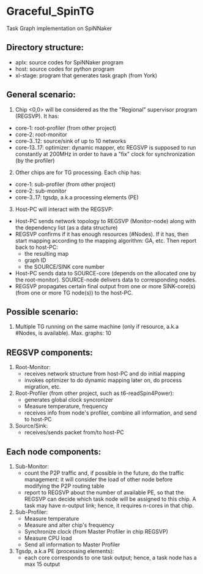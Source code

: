 # Graceful_SpinTG
Task Graph implementation on SpiNNaker

## Directory structure:
- aplx: source codes for SpiNNaker program
- host: source codes for python program
- xl-stage: program that generates task graph (from York)

## General scenario:
1. Chip <0,0> will be considered as the the "Regional" supervisor program (REGSVP). It has:
  - core-1: root-profiler (from other project)
  - core-2: root-monitor
  - core-3..12: source/sink of up to 10 networks
  - core-13..17: optimizer: dynamic mapper, etc
  REGSVP is supposed to run constantly at 200MHz in order to have a "fix" clock for synchronization (by the profiler)
2. Other chips are for TG processing. Each chip has:
  - core-1: sub-profiler (from other project)
  - core-2: sub-monitor
  - core-3..17: tgsdp, a.k.a processing elements (PE)
3. Host-PC will interact with the REGSVP:
  - Host-PC sends network topology to REGSVP (Monitor-node) along with the dependency list (as a data structure)
  - REGSVP confirms if it has enough resources (#Nodes). If it has, then start mapping according to the mapping algorithm: GA, etc. Then report back to host-PC:
    - the resulting map
    - graph ID
    - the SOURCE/SINK core number
  - Host-PC sends data to SOURCE-core (depends on the allocated one by the root-monitor). SOURCE-node delivers data to corresponding nodes.
  - REGSVP propagates certain final output from one or more SINK-core(s) (from one or more TG node(s)) to the host-PC.

## Possible scenario:
1. Multiple TG running on the same machine (only if resource, a.k.a #Nodes, is available). Max. graphs: 10

## REGSVP components:
1. Root-Monitor:
   - receives network structure from host-PC and do initial mapping
   - invokes optimizer to do dynamic mapping later on, do process migration, etc.
2. Root-Profiler (from other project, such as t6-readSpin4Power):
   - generates global clock syncronizer
   - Measure temperature, frequency
   - receives info from node's profiler, combine all information, and send to host-PC
3. Source/Sink:
   - receives/sends packet from/to host-PC

## Each node components:
1. Sub-Monitor:
   - count the P2P traffic and, if possible in the future, do the traffic management:
     it will consider the load of other node before modifying the P2P routing table
   - report to REGSVP about the number of available PE, so that the REGSVP can decide
     which task node will be assigned to this chip.
     A task may have n-output link; hence, it requires n-cores in that chip.
2. Sub-Profiler:
   - Measure temperature
   - Measure and alter chip's frequency
   - Synchronize clock (from Master Profiler in chip REGSVP)
   - Measure CPU load
   - Send all information to Master Profiler
3. Tgsdp, a.k.a PE (processing elements):
   - each core corresponds to one task output; hence, a task node has a max 15 output

